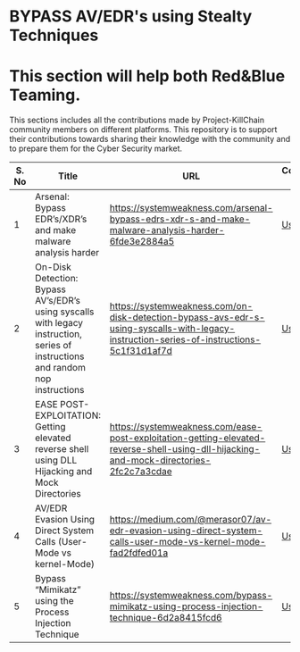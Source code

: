 # BYPASS AV/EDR's using Stealty Techniques
# This section will help both Red&Blue Teaming.

This sections includes all the contributions made by Project-KillChain community members on different platforms. This repository is to support their contributions towards sharing their knowledge with the community and to prepare them for the Cyber Security market.

| S. No | Title | URL  | Contributor/Author Name |
| ----- | ----- | ---  |------------------------|
| 1 | Arsenal: Bypass EDR’s/XDR’s and make malware analysis harder| https://systemweakness.com/arsenal-bypass-edrs-xdr-s-and-make-malware-analysis-harder-6fde3e2884a5 |  [Usman Sikander](https://www.linkedin.com/in/usman-sikander13/) |
| 2 | On-Disk Detection: Bypass AV’s/EDR’s using syscalls with legacy instruction, series of instructions and random nop instructions | https://systemweakness.com/on-disk-detection-bypass-avs-edr-s-using-syscalls-with-legacy-instruction-series-of-instructions-5c1f31d1af7d|  [Usman Sikander](https://www.linkedin.com/in/usman-sikander13/) |
| 3 | EASE POST-EXPLOITATION: Getting elevated reverse shell using DLL Hijacking and Mock Directories | https://systemweakness.com/ease-post-exploitation-getting-elevated-reverse-shell-using-dll-hijacking-and-mock-directories-2fc2c7a3cdae |  [Usman Sikander](https://www.linkedin.com/in/usman-sikander13/) |
| 4 | AV/EDR Evasion Using Direct System Calls (User-Mode vs kernel-Mode) | https://medium.com/@merasor07/av-edr-evasion-using-direct-system-calls-user-mode-vs-kernel-mode-fad2fdfed01a|  [Usman Sikander](https://www.linkedin.com/in/usman-sikander13/) |
| 5 | Bypass “Mimikatz” using the Process Injection Technique | https://systemweakness.com/bypass-mimikatz-using-process-injection-technique-6d2a8415fcd6 |  [Usman Sikander](https://www.linkedin.com/in/usman-sikander13/) |


